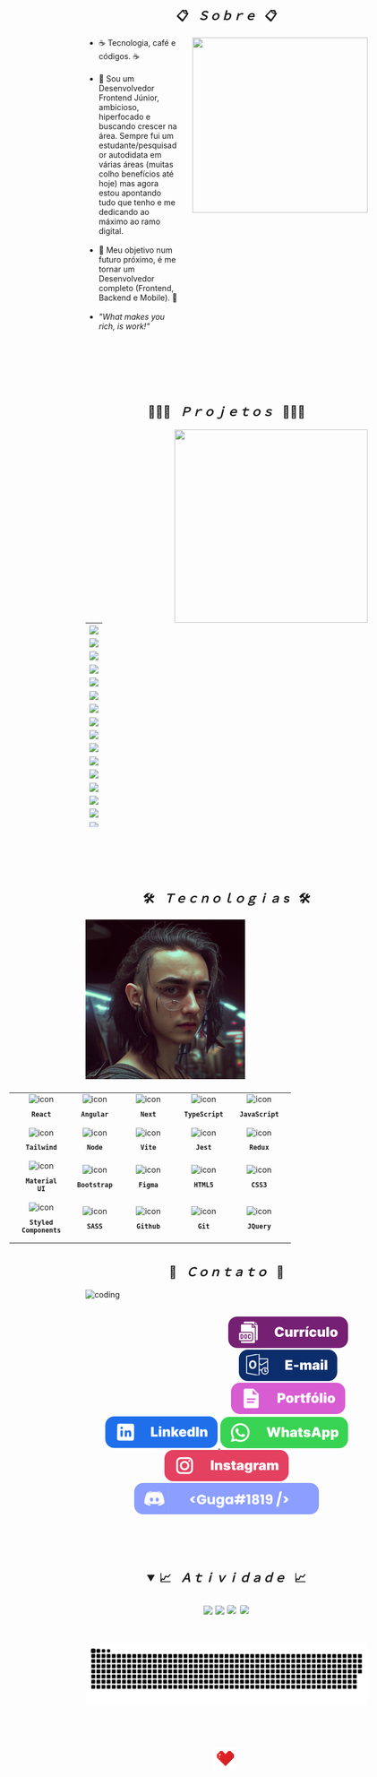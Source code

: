 <h2 align="center">📋&ensp; <i>Ｓｏｂｒｅ</i> &ensp;📋</h2>
<div align="center">
  <img align="right" src="./images/guga_cyberpunk-04.png" width="313px" height="313px" alt="">

  <ul align="left" style="padding-right: 340px;">
    <li>☕ Tecnologia, café e códigos. ☕</li><br>
    <li>🚀 Sou um Desenvolvedor Frontend Júnior, ambicioso, hiperfocado e buscando crescer na área. Sempre fui um estudante/pesquisador autodidata em várias áreas (muitas colho benefícios até hoje) mas agora estou apontando tudo que tenho e me dedicando ao máximo ao ramo digital.</li><br>
    <li>🔮 Meu objetivo num futuro próximo, é me tornar um Desenvolvedor completo (Frontend, Backend e Mobile). 🔮</li><br>
    <li><i>"What makes you rich, is work!"</i></li><br>
  </ul>
  <br><br><br><br>
</div>

<h2 align="center">👨🏻‍💻&ensp; <i>Ｐｒｏｊｅｔｏｓ</i> &ensp;👨🏻‍💻</h2>
<div>
  <img align="right" src="./images/guga_cyberpunk-01.png" height="345px" width="345px" alt="">
  
  <table height="365px" width="365px">
    <tr>
      <td>
      <a href="https://github.com/GugaS1lva/Portfolio-GugaSilva" target="_blank">
        <img align="center" src="https://github-readme-stats.vercel.app/api/pin/?username=GugaS1lva&repo=Portfolio-GugaSilva&theme=tokyonight&hide_border=true">
      </a>
      </td>
    </tr>
    <tr>
      <td>
      <a href="https://github.com/GugaS1lva/GymProject_Master" target="_blank">
        <img align="center" src="https://github-readme-stats.vercel.app/api/pin/?username=GugaS1lva&repo=GymProject_Master&theme=tokyonight&hide_border=true">
      </a>
      </td>
    </tr>
        <tr>
      <td>
      <a href="https://github.com/GugaS1lva/HooBank_Master" target="_blank">
        <img align="center" src="https://github-readme-stats.vercel.app/api/pin/?username=GugaS1lva&repo=HooBank_Master&theme=tokyonight&hide_border=true">
    </a>
      </td>
    </tr>
    <tr>
      <td>
      <a href="https://github.com/GugaS1lva/RocketPay" target="_blank">
        <img align="center" src="https://github-readme-stats.vercel.app/api/pin/?username=GugaS1lva&repo=RocketPay&theme=tokyonight&hide_border=true">
    </a>
      </td>
    </tr>
    <tr>
      <td>
      <a href="https://github.com/GugaS1lva/Fr.Mentor-10--Interactive_Rating_Component" target="_blank">
        <img align="center" src="https://github-readme-stats.vercel.app/api/pin/?username=GugaS1lva&repo=Fr.Mentor-10--Interactive_Rating_Component&theme=tokyonight&hide_border=true">
    </a>
      </td>
    </tr>
    <tr>
      <td>
      <a href="https://github.com/GugaS1lva/GitHub-API_Profile.Search" target="_blank">
        <img align="center" src="https://github-readme-stats.vercel.app/api/pin/?username=GugaS1lva&repo=GitHub-API_Profile.Search&theme=tokyonight&hide_border=true">
    </a>
      </td>
    </tr>
    <tr>
      <td>
      <a href="https://github.com/GugaS1lva/TT-Musical.Weather.Forecast" target="_blank">
        <img align="center" src="https://github-readme-stats.vercel.app/api/pin/?username=GugaS1lva&repo=TT-Musical.Weather.Forecast&theme=tokyonight&hide_border=true">
    </a>
      </td>
    </tr>
    <tr>
      <td>
      <a href="https://github.com/GugaS1lva/Pokedex-01" target="_blank">
        <img align="center" src="https://github-readme-stats.vercel.app/api/pin/?username=GugaS1lva&repo=Pokedex-01&theme=tokyonight&hide_border=true">
      </a>
      </td>
    </tr>
    <tr>
      <td>
      <a href="https://github.com/GugaS1lva/Testing-Things" target="_blank">
        <img align="center" src="https://github-readme-stats.vercel.app/api/pin/?username=GugaS1lva&repo=Testing-Things&theme=tokyonight&hide_border=true">
      </a>
      </td>
    </tr>
    <tr>
      <td>
      <a href="https://github.com/GugaS1lva/Copa-Model.Project" target="_blank">
        <img align="center" src="https://github-readme-stats.vercel.app/api/pin/?username=GugaS1lva&repo=Copa-Model.Project&theme=tokyonight&hide_border=true">
      </a>
      </td>
    </tr>
    <tr>
      <td>
      <a href="https://github.com/GugaS1lva/DevQuest-Conteudo" target="_blank">
        <img align="center" src="https://github-readme-stats.vercel.app/api/pin/?username=GugaS1lva&repo=DevQuest-Conteudo&theme=tokyonight&hide_border=true">
      </a>
      </td>
    </tr>
    <tr>
      <td>
      <a href="https://github.com/GugaS1lva/DevQuest-Desafios" target="_blank">
        <img align="center" src="https://github-readme-stats.vercel.app/api/pin/?username=GugaS1lva&repo=DevQuest-Desafios&theme=tokyonight&hide_border=true">
      </a>
      </td>
    </tr>
    <tr>
      <td>
      <a href="https://github.com/GugaS1lva/Adolescencia-E-Violencia" target="_blank">
        <img align="center" src="https://github-readme-stats.vercel.app/api/pin/?username=GugaS1lva&repo=Adolescencia-E-Violencia&theme=tokyonight&hide_border=true">
      </a>
      </td>
    </tr>
    <tr>
      <td>
      <a href="https://github.com/GugaS1lva/Nebulous-Astronaut" target="_blank">
        <img align="center" src="https://github-readme-stats.vercel.app/api/pin/?username=GugaS1lva&repo=Nebulous-Astronaut&theme=tokyonight&hide_border=true">
      </a>
      </td>
    </tr>
    <tr>
      <td>
      <a href="https://github.com/GugaS1lva/Grupo-Plan-Marketing" target="_blank">
        <img align="center" src="https://github-readme-stats.vercel.app/api/pin/?username=GugaS1lva&repo=Grupo-Plan-Marketing&theme=tokyonight&hide_border=true">
      </a>
      </td>
    </tr>
    <tr>
      <td>
      <a href="https://github.com/GugaS1lva/GugaT-017--GugaCard" target="_blank">
        <img align="center" src="https://github-readme-stats.vercel.app/api/pin/?username=GugaS1lva&repo=GugaT-017--GugaCard&theme=tokyonight&hide_border=true">
      </a>
      </td>
    </tr>
    <tr>
      <td>
      <a href="https://github.com/GugaS1lva/ignitelab-designsystem" target="_blank">
        <img align="center" src="https://github-readme-stats.vercel.app/api/pin/?username=GugaS1lva&repo=ignitelab-designsystem&theme=tokyonight&hide_border=true">
      </a>
      </td>
    </tr>
    <tr>
      <td>
      <a href="https://github.com/GugaS1lva/Fr.Mentor-11--Advice_Generator-App" target="_blank">
        <img align="center" src="https://github-readme-stats.vercel.app/api/pin/?username=GugaS1lva&repo=Fr.Mentor-11--Advice_Generator-App&theme=tokyonight&hide_border=true">
      </a>
      </td>
    </tr>
    <tr>
      <td>
      <a href="https://github.com/GugaS1lva/GugaT-018--Dark-N-Light-Theme-Switcher" target="_blank">
        <img align="center" src="https://github-readme-stats.vercel.app/api/pin/?username=GugaS1lva&repo=GugaT-018--Dark-N-Light-Theme-Switcher&theme=tokyonight&hide_border=true">
      </a>
      </td>
    </tr>
    <tr>
      <td>
      <a href="https://github.com/GugaS1lva/Fr.Mentor-08--Fylo.Dark_Master" target="_blank">
        <img align="center" src="https://github-readme-stats.vercel.app/api/pin/?username=GugaS1lva&repo=Fr.Mentor-08--Fylo.Dark_Master&theme=tokyonight&hide_border=true">
      </a>
      </td>
    </tr>
    <tr>
      <td>
      <a href="https://github.com/GugaS1lva/GugaT-008--Pokedex" target="_blank">
        <img align="center" src="https://github-readme-stats.vercel.app/api/pin/?username=GugaS1lva&repo=GugaT-008--Pokedex&theme=tokyonight&hide_border=true">
      </a>
      </td>
    </tr>
    <tr>
      <td>
      <a href="https://github.com/GugaS1lva/Fr.Mentor-05--Purpure.Huddle" target="_blank">
        <img align="center" src="https://github-readme-stats.vercel.app/api/pin/?username=GugaS1lva&repo=Fr.Mentor-05--Purpure.Huddle&theme=tokyonight&hide_border=true">
      </a>
      </td>
    </tr>
    <tr>
      <td>
      <a href="https://github.com/GugaS1lva/GugaT-005--Agencia.XPTO" target="_blank">
        <img align="center" src="https://github-readme-stats.vercel.app/api/pin/?username=GugaS1lva&repo=GugaT-005--Agencia.XPTO&theme=tokyonight&hide_border=true">
      </a>
      </td>
    </tr>
    <tr>
      <td>
      <a href="https://github.com/GugaS1lva/GugaT-007--Purpure.Newslatter" target="_blank">
        <img align="center" src="https://github-readme-stats.vercel.app/api/pin/?username=GugaS1lva&repo=GugaT-007--Purpure.Newslatter&theme=tokyonight&hide_border=true">
      </a>
      </td>
    </tr>
    <tr>
      <td>
      <a href="https://github.com/GugaS1lva/GugaT-006--Agencia.XYZ" target="_blank">
        <img align="center" src="https://github-readme-stats.vercel.app/api/pin/?username=GugaS1lva&repo=GugaT-006--Agencia.XYZ&theme=tokyonight&hide_border=true">
      </a>
      </td>
    </tr>
    <tr>
      <td>
      <a href="https://github.com/GugaS1lva/GugaT-004--Code.Cafe" target="_blank">
        <img align="center" src="https://github-readme-stats.vercel.app/api/pin/?username=GugaS1lva&repo=GugaT-004--Code.Cafe&theme=tokyonight&hide_border=true">
      </a>
      </td>
    </tr>
    <tr>
      <td>
      <a href="https://github.com/GugaS1lva/ProjetoCordel" target="_blank">
        <img align="center" src="https://github-readme-stats.vercel.app/api/pin/?username=GugaS1lva&repo=ProjetoCordel&theme=tokyonight&hide_border=true">
      </a>
      </td>
    </tr>
    <tr>
      <td>
      <a href="https://github.com/GugaS1lva/ProjetoAndroid" target="_blank">
        <img align="center" src="https://github-readme-stats.vercel.app/api/pin/?username=GugaS1lva&repo=ProjetoAndroid&theme=tokyonight&hide_border=true">
      </a>
      </td>
    </tr>
  </table>
</div>
<br><br><br><br>

<h2 align="center">🛠️&ensp; <i>Ｔｅｃｎｏｌｏｇｉａ s</i> &ensp;🛠️</h2>
<img align="left" height="285px" width="285px" alt="" src="./images/guga_cyberpunk-03.png" />
<table align="right" height="300px" width="275px" style="width: 650px; padding: 10px 0px 10px 10px;">
  <tr>
    <td align="center">
      <img src="https://skillicons.dev/icons?i=react" width="65px" alt=" icon"/><br>
      <sub>
        <b>
          <pre>React</pre>
        </b>
      </sub>
    </td>
    <td align="center">
      <img src="https://skillicons.dev/icons?i=angular" width="65px" alt=" icon"/><br>
      <sub>
        <b>
          <pre>Angular</pre>
        </b>
      </sub>
    </td>
    <td align="center">
      <img src="https://skillicons.dev/icons?i=next" width="65px" alt=" icon"/><br>
      <sub>
        <b>
          <pre>Next</pre>
        </b>
      </sub>
    </td>
    <td align="center">
      <img src="https://skillicons.dev/icons?i=typescript" width="65px" alt=" icon"/><br>
      <sub>
        <b>
          <pre>TypeScript</pre>
        </b>
      </sub>
    </td>
    <td align="center">
      <img src="https://skillicons.dev/icons?i=javascript" width="65px" alt=" icon"/><br>
      <sub>
        <b>
          <pre>JavaScript</pre>
        </b>
      </sub>
    </td>
  </tr>
  <tr>
    <td align="center" width="100px;">
      <img src="https://skillicons.dev/icons?i=tailwind" width="65px" alt=" icon"/><br>
      <sub>
        <b>
          <pre>Tailwind</pre>
        </b>
      </sub>
    </td>
    <td align="center">
      <img src="https://skillicons.dev/icons?i=nodejs" width="65px" alt=" icon"/><br>
      <sub>
        <b>
          <pre>Node</pre>
        </b>
      </sub>
    </td>
    <td align="center">
      <img src="https://skillicons.dev/icons?i=vite" width="65px" alt=" icon"/><br>
      <sub>
        <b>
          <pre>Vite</pre>
        </b>
      </sub>
    </td>
    <td align="center">
      <img src="https://skillicons.dev/icons?i=jest" width="65px" alt=" icon"/><br>
      <sub>
        <b>
          <pre>Jest</pre>
        </b>
      </sub>
    </td>
    <td align="center">
      <img src="https://skillicons.dev/icons?i=redux" width="65px" alt=" icon"/><br>
      <sub>
        <b>
          <pre>Redux</pre>
        </b>
      </sub>
    </td>
  </tr>
  <tr>
    <td align="center">
      <img src="https://skillicons.dev/icons?i=materialui" width="65px" alt=" icon"/><br>
      <sub>
        <b>
          <pre>Material<br>UI</pre>
        </b>
      </sub>
    </td>
    <td align="center">
      <img src="https://skillicons.dev/icons?i=bootstrap" width="65px" alt=" icon"/><br>
      <sub>
        <b>
          <pre>Bootstrap</pre>
        </b>
      </sub>
    </td>
    <td align="center" width="100px;">
      <img src="https://skillicons.dev/icons?i=figma" width="65px" alt=" icon"/><br>
      <sub>
        <b>
          <pre>Figma</pre>
        </b>
      </sub>
    </td>
    <td align="center">
      <img src="https://skillicons.dev/icons?i=html" width="65px" alt=" icon"/><br>
      <sub>
        <b>
          <pre>HTML5</pre>
        </b>
      </sub>
    </td>
    <td align="center">
      <img src="https://skillicons.dev/icons?i=css" width="65px" alt=" icon"/><br>
      <sub>
        <b>
          <pre>CSS3</pre>
        </b>
      </sub>
    </td>
  </tr>
  <tr>
    <td align="center">
      <img src="https://skillicons.dev/icons?i=styledcomponents" width="65px" alt=" icon"/><br>
      <sub>
        <b>
          <pre>Styled<br>Components</pre>
        </b>
      </sub>
    </td>
    <td align="center">
      <img src="https://skillicons.dev/icons?i=sass" width="65px" alt=" icon"/><br>
      <sub>
        <b>
          <pre>SASS</pre>
        </b>
      </sub>
    </td>
    <td align="center">
      <img src="https://skillicons.dev/icons?i=github" width="65px" alt=" icon"/><br>
      <sub>
        <b>
          <pre>Github</pre>
        </b>
      </sub>
    </td>
    <td align="center">
      <img src="https://skillicons.dev/icons?i=git" width="65px" alt=" icon"/><br>
      <sub>
        <b>
          <pre>Git</pre>
        </b>
      </sub>
    </td>
    <td align="center" width="100px;">
      <img src="https://skillicons.dev/icons?i=jquery" width="65px" alt=" icon"/><br>
      <sub>
        <b>
          <pre>JQuery</pre>
        </b>
      </sub>
    </td>
  </tr>
</table> 
<br><br><br><br><br><br><br><br><br><br><br><br><br><br><br>

<h2 align="center">💬&ensp; <i>Ｃｏｎｔａｔｏ</i> &ensp;💬</h2>
<img align="left" width="220px" height="180px" src="./images/cyber-02.png" alt=" coding">
<br><br>

<p align="center">
  <a href="https://docs.google.com/document/d/1h95nKIQ5ASSYmv8kV7I2Za1CLo9_5ELUt92S_SSwaSk/edit?usp=sharing" alt="">
    <img src="./images/button/curriculo.svg" alt="">
  </a>
  <a href = "mailto:desenvjonathan@hotmail.com" alt="-mail"><img src="./images/button/e-mail.svg" target="_blank">
  </a> 
  <a href="https://portfolio-guga-silva.vercel.app/" alt="" target="_blank">
    <img src="./images/button/portfolio.svg" alt="">
  </a> 
  <a href="https://www.linkedin.com/in/guga-silva-124706233" alt="" target="_blank">
    <img src="./images/button/linkedin.svg" alt="">
  </a>
  <a href="https://wa.me/558281828018" alt="" target="_blank">
    <img src="./images/button/whatsapp.svg" alt="">
  </a>
  <a href="https://www.instagram.com/50repolhoscozidos/" alt="" target="_blank">
    <img src="./images/button/instagram.svg" alt="">
  </a>
  <img src="./images/button/discord.svg" alt="">
</p>
<br><br><br>

<h2 align="center">
<details open>
  <summary>📈&ensp; <i>Ａｔｉｖｉｄａｄｅ</i> &ensp;📈</summary>
  <br>
  <img height="160em" src="https://github-readme-stats.vercel.app/api?username=GugaS1lva&show_icons=true&theme=tokyonight&include_all_commits=true&count_private=true">
  <img height="160em" src="https://github-readme-stats.vercel.app/api/top-langs/?username=GugaS1lva&layout=compact&langs_count=6&theme=tokyonight">

  <img style="border: 1px solid white; border-radius: 4px;" height="203px" src="https://github-readme-stats.vercel.app/api?username=GugaS1lva&show_icons=true&custom_title=GugaS1lva's%20Github%20Stats&theme=tokyonight&hide_border=true">
  <img style="border: 1px solid white; border-radius: 4px;" height="203px" src="https://github-readme-streak-stats.herokuapp.com/?user=GugaS1lva&theme=tokyonight&hide_border=true">
  <br><br>

  ![Snake animation](https://github.com/gugas1lva/gugas1lva/blob/output/github-snake-dark.svg)
  <br><br>
</details>
<br>

<img src="./images/heart.gif" alt="" height="40px" width="40px" />
<img  src="https://img.shields.io/github/license/GugaS1lva/GugaS1lva?style=for-the-badge&logo=unlicense&logoColor=lightgrey&color=70A5FD" alt="" height="40px" />